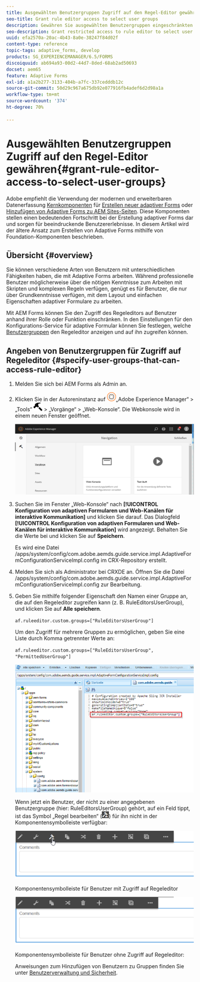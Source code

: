 ```yaml
---
title: Ausgewählten Benutzergruppen Zugriff auf den Regel-Editor gewähren
seo-title: Grant rule editor access to select user groups
description: Gewähren Sie ausgewählten Benutzergruppen eingeschränkten Zugriff auf den Regeleditor.
seo-description: Grant restricted access to rule editor to select user groups.
uuid: efa2570a-20ac-4b43-8a0e-38247f84d02f
content-type: reference
topic-tags: adaptive_forms, develop
products: SG_EXPERIENCEMANAGER/6.5/FORMS
discoiquuid: ab694a93-00d2-44d7-8ded-68ab2ad50693
docset: aem65
feature: Adaptive Forms
exl-id: a1a2b277-3133-404b-a7fc-337cedddb12c
source-git-commit: 50d29c967a675db92e077916fb4adef6d2d98a1a
workflow-type: tm+mt
source-wordcount: '374'
ht-degree: 70%

---
```


# Ausgewählten Benutzergruppen Zugriff auf den Regel-Editor gewähren{#grant-rule-editor-access-to-select-user-groups}

<span class="preview"> Adobe empfiehlt die Verwendung der modernen und erweiterbaren Datenerfassung [Kernkomponenten](https://experienceleague.adobe.com/docs/experience-manager-core-components/using/adaptive-forms/introduction.html?lang=de) für [Erstellen neuer adaptiver Forms](/help/forms/using/create-an-adaptive-form-core-components.md) oder [Hinzufügen von Adaptive Forms zu AEM Sites-Seiten](/help/forms/using/create-or-add-an-adaptive-form-to-aem-sites-page.md). Diese Komponenten stellen einen bedeutenden Fortschritt bei der Erstellung adaptiver Forms dar und sorgen für beeindruckende Benutzererlebnisse. In diesem Artikel wird der ältere Ansatz zum Erstellen von Adaptive Forms mithilfe von Foundation-Komponenten beschrieben. </span>

## Übersicht {#overview}

Sie können verschiedene Arten von Benutzern mit unterschiedlichen Fähigkeiten haben, die mit Adaptive Forms arbeiten. Während professionelle Benutzer möglicherweise über die nötigen Kenntnisse zum Arbeiten mit Skripten und komplexen Regeln verfügen, genügt es für Benutzer, die nur über Grundkenntnisse verfügen, mit dem Layout und einfachen Eigenschaften adaptiver Formulare zu arbeiten.

Mit AEM Forms können Sie den Zugriff des Regeleditors auf Benutzer anhand ihrer Rolle oder Funktion einschränken. In den Einstellungen für den Konfigurations-Service für adaptive Formular können Sie festlegen, welche [Benutzergruppen](/help/sites-administering/security.md) den Regeleditor anzeigen und auf ihn zugreifen können.

## Angeben von Benutzergruppen für Zugriff auf Regeleditor {#specify-user-groups-that-can-access-rule-editor}

1. Melden Sie sich bei AEM Forms als Admin an.
1. Klicken Sie in der Autoreninstanz auf ![adobeexperiencemanager](assets/adobeexperiencemanager.png)„Adobe Experience Manager“ > „Tools“ ![hammer](assets/hammer.png) > „Vorgänge“ > „Web-Konsole“. Die Webkonsole wird in einem neuen Fenster geöffnet.

   ![1–2](assets/1-2.png)

1. Suchen Sie im Fenster „Web-Konsole“ nach **[!UICONTROL Konfiguration von adaptiven Formularen und Web-Kanälen für interaktive Kommunikation]** und klicken Sie darauf. Das Dialogfeld **[!UICONTROL Konfiguration von adaptiven Formularen und Web-Kanälen für interaktive Kommunikation]** wird angezeigt. Behalten Sie die Werte bei und klicken Sie auf **Speichern**.

   Es wird eine Datei /apps/system/config/com.adobe.aemds.guide.service.impl.AdaptiveFormConfigurationServiceImpl.config im CRX-Repository erstellt.

1. Melden Sie sich als Administrator bei CRXDE an. Öffnen Sie die Datei /apps/system/config/com.adobe.aemds.guide.service.impl.AdaptiveFormConfigurationServiceImpl.config zur Bearbeitung.
1. Geben Sie mithilfe folgender Eigenschaft den Namen einer Gruppe an, die auf den Regeleditor zugreifen kann (z. B. RuleEditorsUserGroup), und klicken Sie auf **Alle speichern**.

   `af.ruleeditor.custom.groups=["RuleEditorsUserGroup"]`

   Um den Zugriff für mehrere Gruppen zu ermöglichen, geben Sie eine Liste durch Komma getrennter Werte an:

   `af.ruleeditor.custom.groups=["RuleEditorsUserGroup", "PermittedUserGroup"]`

   ![Benutzer erstellen](assets/create_user_new.png)

   Wenn jetzt ein Benutzer, der nicht zu einer angegebenen Benutzergruppe (hier: RuleEditorsUserGroup) gehört, auf ein Feld tippt, ist das Symbol „Regel bearbeiten“ (![edit-rules1](assets/edit-rules1.png)) für ihn nicht in der Komponentensymbolleiste verfügbar:

   ![componentstoolbarwithre](assets/componentstoolbarwithre.png)

   Komponentensymbolleiste für Benutzer mit Zugriff auf Regeleditor

   ![componentstoolbarwithoutre](assets/componentstoolbarwithoutre.png)

   Komponentensymbolleiste für Benutzer ohne Zugriff auf Regeleditor:

   Anweisungen zum Hinzufügen von Benutzern zu Gruppen finden Sie unter [Benutzerverwaltung und Sicherheit](/help/sites-administering/security.md).
